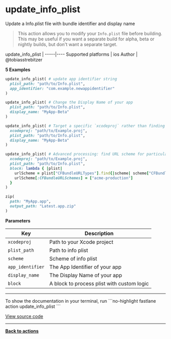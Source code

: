 # update_info_plist


Update a Info.plist file with bundle identifier and display name




> This action allows you to modify your `Info.plist` file before building. This may be useful if you want a separate build for alpha, beta or nightly builds, but don't want a separate target.


update_info_plist |
-----|----
Supported platforms | ios
Author | @tobiasstrebitzer



**5 Examples**

```ruby
update_info_plist( # update app identifier string
  plist_path: "path/to/Info.plist",
  app_identifier: "com.example.newappidentifier"
)
```

```ruby
update_info_plist( # Change the Display Name of your app
  plist_path: "path/to/Info.plist",
  display_name: "MyApp-Beta"
)
```

```ruby
update_info_plist( # Target a specific `xcodeproj` rather than finding the first available one
  xcodeproj: "path/to/Example.proj",
  plist_path: "path/to/Info.plist",
  display_name: "MyApp-Beta"
)
```

```ruby
update_info_plist( # Advanced processing: find URL scheme for particular key and replace value
  xcodeproj: "path/to/Example.proj",
  plist_path: "path/to/Info.plist",
  block: lambda { |plist|
    urlScheme = plist["CFBundleURLTypes"].find{|scheme| scheme["CFBundleURLName"] == "com.acme.default-url-handler"}
    urlScheme[:CFBundleURLSchemes] = ["acme-production"]
  }
)
```

```ruby
zip(
  path: "MyApp.app",
  output_path: "Latest.app.zip"
)
```





**Parameters**

Key | Description
----|------------
  `xcodeproj` | Path to your Xcode project
  `plist_path` | Path to info plist
  `scheme` | Scheme of info plist
  `app_identifier` | The App Identifier of your app
  `display_name` | The Display Name of your app
  `block` | A block to process plist with custom logic




<hr />
To show the documentation in your terminal, run
```no-highlight
fastlane action update_info_plist
```

<a href="https://github.com/fastlane/fastlane/blob/master/fastlane/lib/fastlane/actions/update_info_plist.rb" target="_blank">View source code</a>

<hr />

<a href="/actions"><b>Back to actions</b></a>
